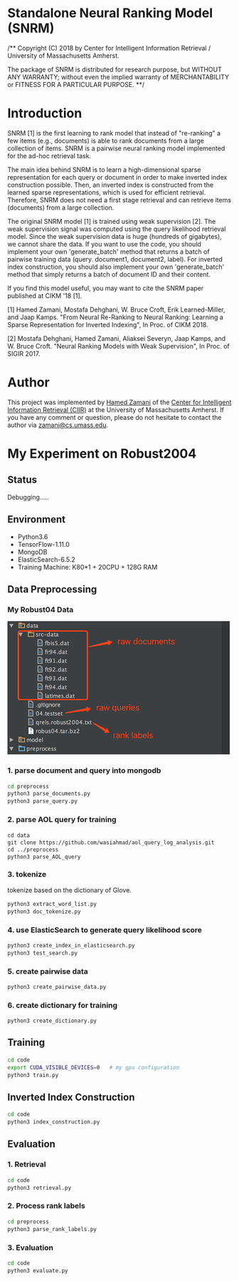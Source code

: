 # Standalone Neural Ranking Model (SNRM)
/** Copyright (C) 2018 by Center for Intelligent Information Retrieval / University of Massachusetts Amherst.

The package of SNRM is distributed for research purpose, but WITHOUT ANY WARRANTY; without even the implied warranty of MERCHANTABILITY or FITNESS FOR A PARTICULAR PURPOSE. **/

# Introduction
SNRM [1] is the first learning to rank model that instead of "re-ranking" a few items (e.g., documents) is able to rank documents from a large collection of items. SNRM is a pairwise neural ranking model implemented for the ad-hoc retrieval task.

The main idea behind SNRM is to learn a high-dimensional sparse representation for each query or document in order to make inverted index construction possible. Then, an inverted index is constructed from the learned sparse representations, which is used for efficient retrieval. Therefore, SNRM does not need a first stage retrieval and can retrieve items (documents) from a large collection. 

The original SNRM model [1] is trained using weak supervision [2]. The weak supervision signal was computed using the query likelihood retrieval model. Since the weak supervision data is huge (hundreds of gigabytes), we cannot share the data. If you want to use the code, you should implement your own 'generate_batch' method that returns a batch of pairwise training data (query. document1, document2, label). For inverted index construction, you should also implement your own 'generate_batch' method that simply returns a batch of document ID and their content.

If you find this model useful, you may want to cite the SNRM paper published at CIKM '18 [1].


[1] Hamed Zamani, Mostafa Dehghani, W. Bruce Croft, Erik Learned-Miller, and Jaap Kamps. "From Neural Re-Ranking to Neural Ranking: Learning a Sparse Representation for Inverted Indexing", In Proc. of CIKM 2018.

[2] Mostafa Dehghani, Hamed Zamani, Aliaksei Severyn, Jaap Kamps, and W. Bruce Croft. "Neural Ranking Models with Weak Supervision", In Proc. of SIGIR 2017.

# Author
This project was implemented by [Hamed Zamani](http://hamedz.ir/) of the [Center for Intelligent Information Retrieval (CIIR)](http://ciir.cs.umass.edu/) at the University of Massachusetts Amherst. If you have any comment or question, please do not hesitate to contact the author via <zamani@cs.umass.edu>.


# My Experiment on Robust2004
## Status
Debugging.....

## Environment
- Python3.6
- TensorFlow-1.11.0
- MongoDB
- ElasticSearch-6.5.2
- Training Machine: K80*1 + 20CPU + 128G RAM

## Data Preprocessing
### My Robust04 Data
![](robus04_data.png)

### 1. parse document and query into mongodb
```bash
cd preprocess
python3 parse_documents.py
python3 parse_query.py
```

### 2. parse AOL query for training
```
cd data
git clone https://github.com/wasiahmad/aol_query_log_analysis.git
cd ../preprocess
python3 parse_AOL_query

```

### 3. tokenize
tokenize based on the dictionary of Glove.
```bash
python3 extract_word_list.py
python3 doc_tokenize.py
```

### 4. use ElasticSearch to generate query likelihood score
```bash
python3 create_index_in_elasticsearch.py
python3 test_search.py
```

### 5. create pairwise data
```bash
python3 create_pairwise_data.py
```

### 6. create dictionary for training
```
python3 create_dictionary.py
```

## Training
```bash
cd code
export CUDA_VISIBLE_DEVICES=0   # my gpu configuration
python3 train.py 
```

## Inverted Index Construction
```bash
cd code
python3 index_construction.py 
```

## Evaluation
### 1. Retrieval
```bash
cd code
python3 retrieval.py
```

### 2. Process rank labels
```bash
cd preprocess
python3 parse_rank_labels.py
```

### 3. Evaluation
```bash
cd code
python3 evaluate.py
```
